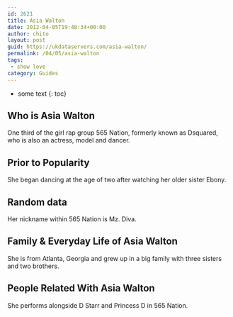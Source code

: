```yaml
---
id: 2621
title: Asia Walton
date: 2012-04-05T19:48:34+00:00
author: chito
layout: post
guid: https://ukdataservers.com/asia-walton/
permalink: /04/05/asia-walton
tags:
 - show love
category: Guides
---
```


* some text
{: toc}


## Who is  Asia Walton
                  
                  
                  
One third of the girl rap group 565 Nation, formerly known as Dsquared, who is also an actress, model and dancer.
                  
                
                
                
## Prior to Popularity 
                  
                  
                  
She began dancing at the age of two after watching her older sister Ebony.
                  
                
                
                
## Random data 
                  
                  
                  
Her nickname within 565 Nation is Mz. Diva.
                  
                
                
                
## Family & Everyday Life of Asia Walton
                  
                  
                  
She is from Atlanta, Georgia and grew up in a big family with three sisters and two brothers.
                  
                
                
                
## People Related With  Asia Walton
                  
                  
                  
She performs alongside D Starr and Princess D in 565 Nation.
                  
                
              
            
          
          
          
    
    
  

